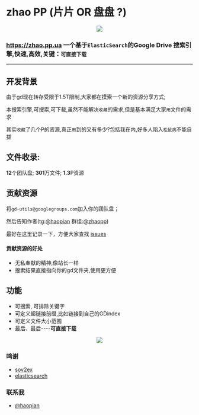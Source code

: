 # zhao PP (片片 OR 盘盘 ?)
<p align="center"><img src="https://cdn.jsdelivr.net/gh/gdtool/zhaopp/assets/images/index.png" /></p>

### https://zhao.pp.ua 一个基于`ElasticSearch`的Google Drive 搜索引擎,**快速**,**高效**,关键：`可直接下载`

***

## 开发背景
由于gd现在转存受限于1.5T限制,大家都在摸索一个新的资源分享方式;

本搜索引擎,可搜索,可下载,虽然不能解决`收藏`的需求,但是基本满足大家`用`文件的需求

其实`收藏`了几个P的资源,真正`用`到的又有多少?包括我在内,好多人陷入`松鼠病`不能自拔

## 文件收录:

**12**个团队盘; **301**万文件; **1.3**P资源


## 贡献资源
将`gd-utils@googlegroups.com`加入你的团队盘；

然后告知作者(tg:[@haopian](https://t.me/haopian "@haopian") 群组:[@zhaopp](https://t.me/zhaopp "@zhaopp"))

最好在这里记录一下，方便大家查找 [issues](https://github.com/gdtool/zhaopp/issues "issues")


#### 贡献资源的好处
- 无私奉献的精神,像站长一样
- 搜索结果直接指向你的gd文件夹,使用更方便

## 功能
- 可搜索, 可排除关键字
- 可定义超链接前缀,比如链接到自己的GDindex
- 可定义文件大小范围
- 最后、最后----**可直接下载**

<p align="center"><img src="https://cdn.jsdelivr.net/gh/gdtool/zhaopp/assets/images/help.png" /></p>


### 鸣谢
* [sov2ex](https://github.com/Bynil/sov2ex "sov2ex")
* [elasticsearch](https://github.com/elastic/elasticsearch "elasticsearch")

### 联系我
* [@haopian](https://t.me/haopian "@haopian") 
